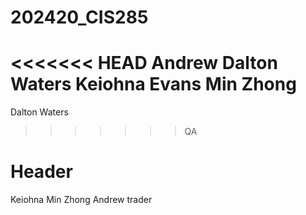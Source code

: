 # 202420_CIS285
<<<<<<< HEAD
Andrew
Dalton Waters
Keiohna Evans
Min Zhong
=======
Dalton Waters

>>>>>>> QA
# Header
Keiohna
Min Zhong
Andrew trader